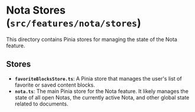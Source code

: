 # Nota Stores (`src/features/nota/stores`)

This directory contains Pinia stores for managing the state of the Nota feature.

## Stores

-   **`favoriteBlocksStore.ts`**: A Pinia store that manages the user's list of favorite or saved content blocks.
-   **`nota.ts`**: The main Pinia store for the Nota feature. It likely manages the state of all open Notas, the currently active Nota, and other global state related to documents. 